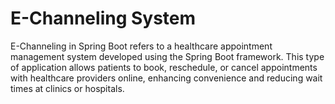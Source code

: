 # E-Channeling System

E-Channeling in Spring Boot refers to a healthcare appointment management system developed using the Spring Boot framework. This type of application allows patients to book, reschedule, or cancel appointments with healthcare providers online, enhancing convenience and reducing wait times at clinics or hospitals.
